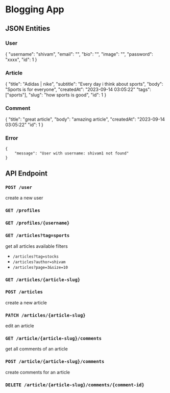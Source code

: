 # Blogging App

## JSON Entities

### User

{
"username": 	"shivam",
"email":			"",
"bio": 				"",
"image":			"",
"password":	"xxxx",
"id": 		1
}
### Article

{
"title": 			"Adidas | nike",
"subtitle": 		"Every day i think about sports",
"body":			"Sports is for everyone",
"createdAt": 	"2023-09-14 03:05:22"
"tags":				["sports"],
"slug": 			"how sports is good",
"id": 		1
}

### Comment

{
"title": "great article",
"body": "amazing article",
"createdAt": 	"2023-09-14 03:05:22"
"id": 		1
}
### Error
````
{
	"message": "User with username: shivam1 not found"
}
````
## API Endpoint

### `POST /user`
create a new user

### `GET /profiles`
### `GET /profiles/{username}`


### `GET /articles?tag=sports`
get all articles
available filters
- `/articles?tag=stocks`
- `/articles?author=shivam`
- `/articles?page=3&size=10`

### `GET /articles/{article-slug}`

### `POST /articles`
create a new article

### `PATCH /articles/{article-slug}`
edit an article

### `GET /article/{article-slug}/comments`
get all comments of an article

### `POST /article/{article-slug}/comments`
create comments for an article

### `DELETE /article/{article-slug}/comments/{comment-id}`
